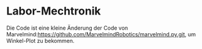 # Labor-Mechtronik

Die Code ist eine kleine Änderung der Code von Marvelmind:https://github.com/MarvelmindRobotics/marvelmind.py.git, um Winkel-Plot zu bekommen.
